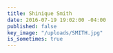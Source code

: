 ```yaml
---
title: Shinique Smith
date: 2016-07-19 19:02:00 -04:00
published: false
key_image: "/uploads/SMITH.jpg"
is_sometimes: true
---
```


